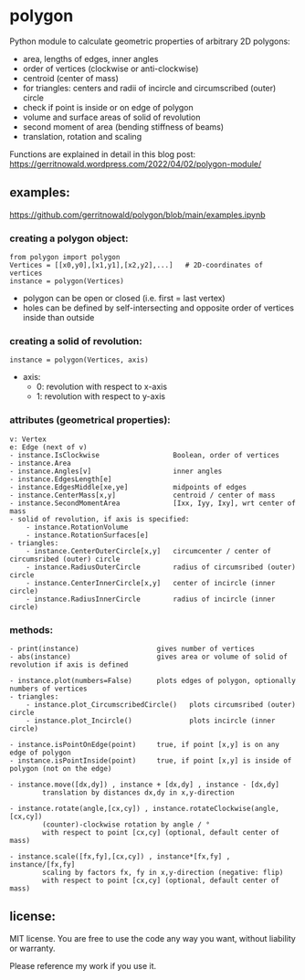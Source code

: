 # polygon
Python module to calculate geometric properties of arbitrary 2D polygons:
- area, lengths of edges, inner angles
- order of vertices (clockwise or anti-clockwise)
- centroid (center of mass)
- for triangles: centers and radii of incircle and circumscribed (outer) circle
- check if point is inside or on edge of polygon
- volume and surface areas of solid of revolution
- second moment of area (bending stiffness of beams)
- translation, rotation and scaling

Functions are explained in detail in this blog post:
https://gerritnowald.wordpress.com/2022/04/02/polygon-module/

## examples:
https://github.com/gerritnowald/polygon/blob/main/examples.ipynb

### creating a polygon object:
```
from polygon import polygon
Vertices = [[x0,y0],[x1,y1],[x2,y2],...]   # 2D-coordinates of vertices
instance = polygon(Vertices)
```
- polygon can be open or closed (i.e. first = last vertex)
- holes can be defined by self-intersecting and opposite order of vertices inside than outside

### creating a solid of revolution:
```
instance = polygon(Vertices, axis)
```
- axis:
	- 0: revolution with respect to x-axis
	- 1: revolution with respect to y-axis

### attributes (geometrical properties):
    
    v: Vertex
    e: Edge (next of v)
    - instance.IsClockwise                  Boolean, order of vertices
    - instance.Area
    - instance.Angles[v]                    inner angles
    - instance.EdgesLength[e]
    - instance.EdgesMiddle[xe,ye]           midpoints of edges
    - instance.CenterMass[x,y]              centroid / center of mass
    - instance.SecondMomentArea             [Ixx, Iyy, Ixy], wrt center of mass
    - solid of revolution, if axis is specified:
        - instance.RotationVolume
        - instance.RotationSurfaces[e]
	- triangles:
		- instance.CenterOuterCircle[x,y]   circumcenter / center of circumsribed (outer) circle
		- instance.RadiusOuterCircle        radius of circumsribed (outer) circle
		- instance.CenterInnerCircle[x,y]   center of incircle (inner circle)
		- instance.RadiusInnerCircle        radius of incircle (inner circle)


### methods:
    
    - print(instance)                   gives number of vertices
    - abs(instance)                     gives area or volume of solid of revolution if axis is defined
    
    - instance.plot(numbers=False)      plots edges of polygon, optionally numbers of vertices
    - triangles:
        - instance.plot_CircumscribedCircle()   plots circumsribed (outer) circle
        - instance.plot_Incircle()              plots incircle (inner circle)
    
    - instance.isPointOnEdge(point)     true, if point [x,y] is on any edge of polygon
    - instance.isPointInside(point)     true, if point [x,y] is inside of polygon (not on the edge)
    
    - instance.move([dx,dy]) , instance + [dx,dy] , instance - [dx,dy]
            translation by distances dx,dy in x,y-direction
                                        
    - instance.rotate(angle,[cx,cy]) , instance.rotateClockwise(angle,[cx,cy])
            (counter)-clockwise rotation by angle / °
            with respect to point [cx,cy] (optional, default center of mass)
                                        
    - instance.scale([fx,fy],[cx,cy]) , instance*[fx,fy] , instance/[fx,fy]
            scaling by factors fx, fy in x,y-direction (negative: flip)
            with respect to point [cx,cy] (optional, default center of mass)


## license:
MIT license. You are free to use the code any way you want, without liability or warranty.

Please reference my work if you use it.
